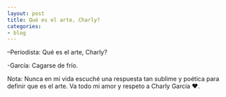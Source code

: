 ```yaml
---
layout: post
title: Qué es el arte, Charly?
categories:
- blog
---
```


–Periodista: Qué es el arte, Charly?

-García: Cagarse de frío.

Nota: Nunca en mi vida escuché una respuesta tan sublime y poética para definir que es el arte. Va todo mi amor y respeto a Charly García ❤️.
